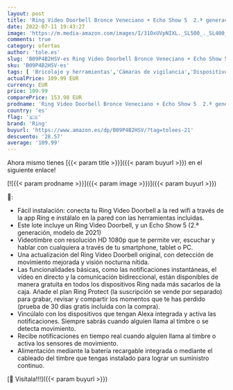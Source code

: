 ```yaml
---
layout: post
title: 'Ring Video Doorbell Bronce Veneciano + Echo Show 5  2.ª generación  modelo de 2021  | Pantalla inteligente con Alexa y cámara de 2 MP | Blanco'
date: 2022-07-11 19:43:27
image: 'https://m.media-amazon.com/images/I/31OxUVpNIXL._SL500_._SL400_.jpg'
comments: true
category: ofertas
author: 'tole.es'
slug: 'B09P4B2HSV-es Ring Video Doorbell Bronce Veneciano + Echo Show 5 2.ª...'
sku: 'B09P4B2HSV-es'
tags: [ 'Bricolaje y herramientas','Cámaras de vigilancia','Dispositivos Amazon','Dispositivos Amazon y Accesorios','Electrónica','Fotografía y videocámaras','Instalación eléctrica','Interfonos','Paquetes de dispositivos','Prevención y seguridad','Seguridad e iluminación para hogar inteligente','Sensores de movimiento','Sistemas de seguridad para el hogar','Timbres con vídeo','Timbres y campanas','alexa','ring','🇪🇸', ]
actualPrice: 109.99 EUR
currency: EUR
price: 109.99
comparePrice: 153.98 EUR
prodname: 'Ring Video Doorbell Bronce Veneciano + Echo Show 5  2.ª generación  modelo de 2021  | Pantalla inteligente con Alexa y cámara de 2 MP | Blanco'
country: 'es'
flag: '🇪🇸'
brand: 'Ring'
buyurl: 'https://www.amazon.es/dp/B09P4B2HSV/?tag=tolees-21'
descuento: '28.57'
average: '109.99'
---
```


Ahora mismo tienes [{{< param title >}}]({{< param buyurl >}}) en el siguiente enlace!

[![{{< param prodname >}}]({{< param image >}})]({{< param buyurl >}})

🔎:

- Fácil instalación: conecta tu Ring Video Doorbell a la red wifi a través de la app Ring e instálalo en la pared con las herramientas incluidas.
- Este lote incluye un Ring Video Doorbell, y un Echo Show 5 (2.ª generación, modelo de 2021)
- Videotimbre con resolución HD 1080p que te permite ver, escuchar y hablar con cualquiera a través de tu smartphone, tablet o PC.
- Una actualización del Ring Video Doorbell original, con detección de movimiento mejorada y visión nocturna nítida.
- Las funcionalidades básicas, como las notificaciones instantáneas, el vídeo en directo y la comunicación bidireccional, están disponibles de manera gratuita en todos los dispositivos Ring nada más sacarlos de la caja. Añade el plan Ring Protect (la suscripción se vende por separado) para grabar, revisar y compartir los momentos que te has perdido (prueba de 30 días gratis incluida con la compra).
- Vincúlalo con los dispositivos que tengan Alexa integrada y activa las notificaciones. Siempre sabrás cuando alguien llama al timbre o se detecta movimiento.
- Recibe notificaciones en tiempo real cuando alguien llama al timbre o activa los sensores de movimiento.
- Alimentación mediante la batería recargable integrada o mediante el cableado del timbre que tengas instalado para lograr un suministro continuo.

[🛒 Visítala!!!]({{< param buyurl >}})
